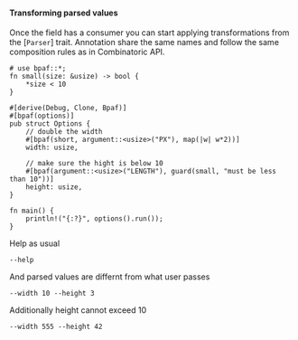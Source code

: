 #### Transforming parsed values

Once the field has a consumer you can start applying transformations from the [`Parser`] trait.
Annotation share the same names and follow the same composition rules as in Combinatoric API.


```rust,id:1
# use bpaf::*;
fn small(size: &usize) -> bool {
    *size < 10
}

#[derive(Debug, Clone, Bpaf)]
#[bpaf(options)]
pub struct Options {
    // double the width
    #[bpaf(short, argument::<usize>("PX"), map(|w| w*2))]
    width: usize,

    // make sure the hight is below 10
    #[bpaf(argument::<usize>("LENGTH"), guard(small, "must be less than 10"))]
    height: usize,
}

fn main() {
    println!("{:?}", options().run());
}
```

Help as usual

```run,id:1
--help
```

And parsed values are differnt from what user passes

```run,id:1
--width 10 --height 3
```

Additionally height cannot exceed 10

```run,id:1
--width 555 --height 42
```
